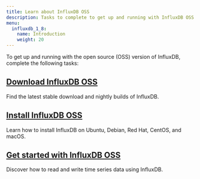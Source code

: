```yaml
---
title: Learn about InfluxDB OSS
description: Tasks to complete to get up and running with InfluxDB OSS.
menu:
  influxdb_1_8:
    name: Introduction
    weight: 20
---
```


To get up and running with the open source (OSS) version of InfluxDB, complete the following tasks:

## [Download InfluxDB OSS](https://portal.influxdata.com/downloads)

Find the latest stable download and nightly builds of InfluxDB.

## [Install InfluxDB OSS](/influxdb/v1.8/introduction/installation/)

Learn how to install InfluxDB on Ubuntu, Debian, Red Hat, CentOS, and macOS.

## [Get started with InfluxDB OSS](/influxdb/v1.8/introduction/getting-started/)

Discover how to read and write time series data using InfluxDB.
